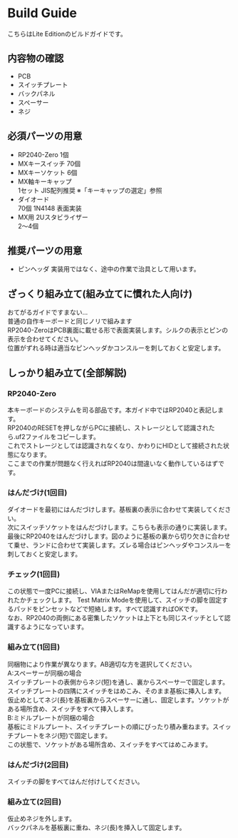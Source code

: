 # Build Guide
こちらはLite Editionのビルドガイドです。
## 内容物の確認
- PCB
- スイッチプレート
- バックパネル
- スペーサー
- ネジ

## 必須パーツの用意
 - RP2040-Zero
   1個
 - MXキースイッチ
   70個
 - MXキーソケット
   6個
 - MX軸キーキャップ  
   1セット JIS配列推奨
   ※「キーキャップの選定」参照
 - ダイオード  
   70個 1N4148 表面実装
 - MX用 2Uスタビライザー  
   2～4個

## 推奨パーツの用意
- ピンヘッダ
  実装用ではなく、途中の作業で治具として用います。

## ざっくり組み立て(組み立てに慣れた人向け)
おてがるガイドですまない…  
普通の自作キーボードと同じノリで組みます  
RP2040-ZeroはPCB裏面に載せる形で表面実装します。シルクの表示とピンの表示を合わせてください。  
位置がずれる時は適当なピンヘッダかコンスルーを刺しておくと安定します。

## しっかり組み立て(全部解説)
### RP2040-Zero
本キーボードのシステムを司る部品です。本ガイド中ではRP2040と表記します。    
RP2040のRESETを押しながらPCに接続し、ストレージとして認識されたら.uf2ファイルをコピーします。  
これでストレージとしては認識されなくなり、かわりにHIDとして接続された状態になります。  
ここまでの作業が問題なく行えればRP2040は間違いなく動作しているはずです。

### はんだづけ(1回目)
ダイオードを最初にはんだづけします。基板裏の表示に合わせて実装してください。  
次にスイッチソケットをはんだづけします。こちらも表示の通りに実装します。
最後にRP2040をはんだづけします。図のように基板の裏から切り欠きに合わせて乗せ、ランドに合わせて実装します。ズレる場合はピンヘッダやコンスルーを刺しておくと安定します。  

### チェック(1回目)
この状態で一度PCに接続し、VIAまたはReMapを使用してはんだが適切に行われたかチェックします。
Test Matrix Modeを使用して、スイッチの脚を固定するパッドをピンセットなどで短絡します。すべて認識すればOKです。  
なお、RP2040の両側にある密集したソケットは上下とも同じスイッチとして認識するようになっています。

### 組み立て(1回目)
同梱物により作業が異なります。AB適切な方を選択してください。  
A:スペーサーが同梱の場合  
スイッチプレートの表側からネジ(短)を通し、裏からスペーサーで固定します。スイッチプレートの四隅にスイッチをはめこみ、そのまま基板に挿入します。  
仮止めとしてネジ(長)を基板裏からスペーサーに通し、固定します。ソケットがある場所含め、スイッチをすべて挿入します。  
B:ミドルプレートが同梱の場合  
基板にミドルプレート、スイッチプレートの順にぴったり積み重ねます。スイッチプレートをネジ(短)で固定します。  
この状態で、ソケットがある場所含め、スイッチをすべてはめこみます。  

### はんだづけ(2回目)
スイッチの脚をすべてはんだ付けしてください。

### 組み立て(2回目)
仮止めネジを外します。  
バックパネルを基板裏に重ね、ネジ(長)を挿入して固定します。  

